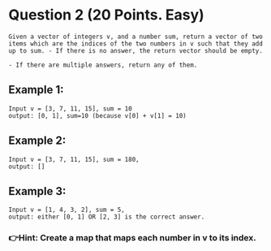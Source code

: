 # Question 2 (20 Points. Easy)

    Given a vector of integers v, and a number sum, return a vector of two items which are the indices of the two numbers in v such that they add up to sum. - If there is no answer, the return vector should be empty.

    - If there are multiple answers, return any of them.

## Example 1:

    Input v = [3, 7, 11, 15], sum = 10 
    output: [0, 1], sum=10 (because v[0] + v[1] = 10)

## Example 2:

    Input v = [3, 7, 11, 15], sum = 180, 
    output: []

## Example 3:

    Input v = [1, 4, 3, 2], sum = 5, 
    output: either [0, 1] OR [2, 3] is the correct answer.

### 👉Hint: Create a map that maps each number in v to its index.